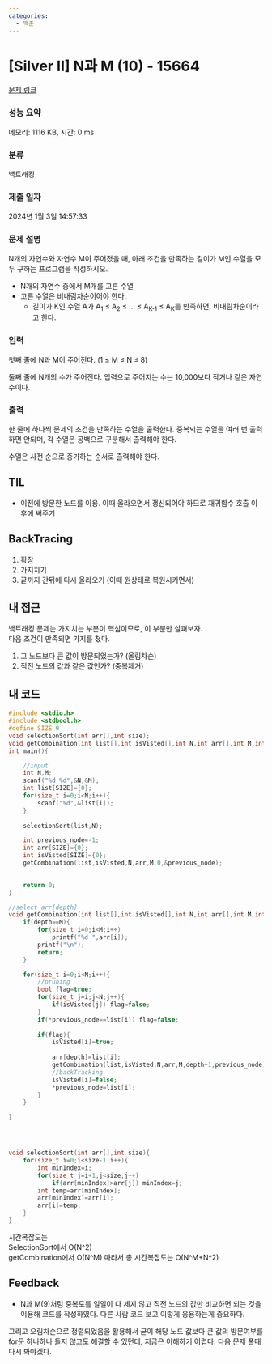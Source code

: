 ```yaml
---
categories:
  - 백준
---
```


# [Silver II] N과 M (10) - 15664 

[문제 링크](https://www.acmicpc.net/problem/15664) 

### 성능 요약

메모리: 1116 KB, 시간: 0 ms

### 분류

백트래킹

### 제출 일자

2024년 1월 3일 14:57:33

### 문제 설명

N개의 자연수와 자연수 M이 주어졌을 때, 아래 조건을 만족하는 길이가 M인 수열을 모두 구하는 프로그램을 작성하시오.

- N개의 자연수 중에서 M개를 고른 수열
- 고른 수열은 비내림차순이어야 한다.
  - 길이가 K인 수열 A가 A<sub>1</sub> ≤ A<sub>2</sub> ≤ ... ≤ A<sub>K-1</sub> ≤ A<sub>K</sub>를 만족하면, 비내림차순이라고 한다.

### 입력 

첫째 줄에 N과 M이 주어진다. (1 ≤ M ≤ N ≤ 8)

둘째 줄에 N개의 수가 주어진다. 입력으로 주어지는 수는 10,000보다 작거나 같은 자연수이다.

### 출력 

한 줄에 하나씩 문제의 조건을 만족하는 수열을 출력한다. 중복되는 수열을 여러 번 출력하면 안되며, 각 수열은 공백으로 구분해서 출력해야 한다.

수열은 사전 순으로 증가하는 순서로 출력해야 한다.

## TIL

- 이전에 방문한 노드를 이용. 이때 올라오면서 갱신되어야 하므로 재귀함수 호출 이후에 써주기

## BackTracing

1. 확장
2. 가지치기
3. 끝까지 간뒤에 다시 올라오기 (이때 원상태로 복원시키면서)

## 내 접근

백트래킹 문제는 가지치는 부분이 핵심이므로, 이 부분만 살펴보자.  
다음 조건이 만족되면 가지를 쳤다.  
1. 그 노드보다 큰 값이 방문되었는가? (올림차순)
2. 직전 노드의 값과 같은 값인가? (중복제거)

## 내 코드

```c
#include <stdio.h>
#include <stdbool.h>
#define SIZE 9
void selectionSort(int arr[],int size);
void getCombination(int list[],int isVisted[],int N,int arr[],int M,int depth,int* previous_node);
int main(){

    //input
    int N,M;
    scanf("%d %d",&N,&M);
    int list[SIZE]={0};
    for(size_t i=0;i<N;i++){
        scanf("%d",&list[i]);
    }
    
    selectionSort(list,N);

    int previous_node=-1;
    int arr[SIZE]={0};
    int isVisted[SIZE]={0};
    getCombination(list,isVisted,N,arr,M,0,&previous_node);
    

    return 0;
}

//select arr[depth]
void getCombination(int list[],int isVisted[],int N,int arr[],int M,int depth,int* previous_node){
    if(depth==M){
        for(size_t i=0;i<M;i++)
            printf("%d ",arr[i]);
        printf("\n");
        return;
    }

    for(size_t i=0;i<N;i++){
        //pruning
        bool flag=true;
        for(size_t j=i;j<N;j++){
            if(isVisted[j]) flag=false;
        }
        if(*previous_node==list[i]) flag=false;
            
        if(flag){
            isVisted[i]=true;
            
            arr[depth]=list[i];
            getCombination(list,isVisted,N,arr,M,depth+1,previous_node);
            //backTracking
            isVisted[i]=false;
            *previous_node=list[i];
        }
    }

}




void selectionSort(int arr[],int size){
    for(size_t i=0;i<size-1;i++){
        int minIndex=i;
        for(size_t j=i+1;j<size;j++)
            if(arr[minIndex]>arr[j]) minIndex=j;
        int temp=arr[minIndex];
        arr[minIndex]=arr[i];
        arr[i]=temp;
    }
}
```

시간복잡도는  
SelectionSort에서 O(N^2)  
getCombination에서 O(N^M)
따라서 총 시간복잡도는 O(N^M+N^2)

## Feedback

- N과 M(9)처럼 중복도를 일일이 다 세지 않고 직전 노드의 값만 비교하면 되는 것을 이용해 코드를 작성하였다.
다른 사람 코드 보고 이렇게 응용하는게 중요하다.

그리고 오림차순으로 정렬되었음을 활용해서 굳이 해당 노드 값보다 큰 값의 방문여부를 for문 하나하나 돌지 않고도 해결할 수 있던데, 지금은 이해하기 어렵다. 다음 문제 풀때 다시 봐야겠다.
```